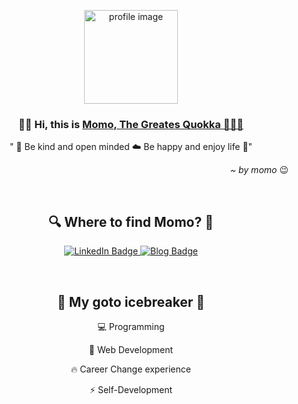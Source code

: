 <!-- Profile Picture -->
<p align="center">
  <a href="https://momonhg.com/">
    <img src="https://media1.giphy.com/media/46zAJHxw7fh48qXpnP/giphy.gif?cid=ecf05e47s4qgpfyf4qzo41tqg2fvstd7wwb8ujof8zbqxb4g&rid=giphy.gif&ct=g" alt="profile image" height="150px" width="150px">
  </a>
</p>


<!-- Name and tagline -->
<h3 align="center">✋🏻 Hi, this is <a href="https://momonhg.com" target="_blank">Momo, The Greates Quokka 👩🏻‍💻</a></h3>

<p align="center">
  " 🌱 Be kind and open minded ☁️ Be happy and enjoy life 🌱"
</p>
<p align="right"><i>~ by momo </i>😉</p>

<br>
<h2 align="center"> 🔍 Where to find Momo? 🔎</h2>

<p align="center">
  <a href="https://www.linkedin.com/in/momo-nguyen/">
    <img src="https://img.shields.io/badge/LinkedIn-blue?style=for-the-badge&logo=linkedin&logoColor=white" alt="LinkedIn Badge"/>
  </a>
  <a href="https://momonhg.com">
    <img src="https://img.shields.io/badge/Blog-red?style=for-the-badge&logo=Bloglovin&logoColor=white" alt="Blog Badge"/>
  </a>
</p>

<br>
<h2 align="center">👀 My goto icebreaker 👀 </h2>
<p align="center">💻 Programming</p>
<p align="center">🚀 Web Development</p>
<p align="center">🔥 Career Change experience </p>
<p align="center">⚡ Self-Development </p>



